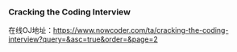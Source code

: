 ### Cracking the Coding Interview 

在线OJ地址：https://www.nowcoder.com/ta/cracking-the-coding-interview?query=&asc=true&order=&page=2